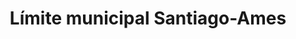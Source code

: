 ---
title: Límite municipal Santiago-Ames
url: /limite-municipal-santiago-ames/
latitude: 42.869
longitude: -8.624
---